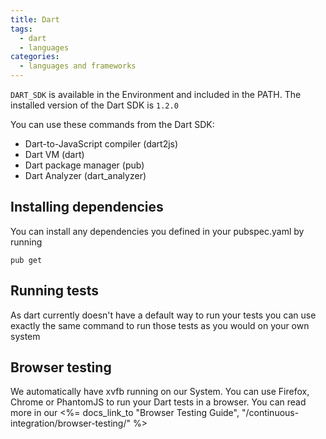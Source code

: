 ```yaml
---
title: Dart
tags:
  - dart
  - languages
categories:
  - languages and frameworks
---
```

```DART_SDK``` is available in the Environment and included in the PATH. The installed version of the Dart SDK is `1.2.0`

You can use these commands from the Dart SDK:

* Dart-to-JavaScript compiler (dart2js)
* Dart VM (dart)
* Dart package manager (pub)
* Dart Analyzer (dart_analyzer)

## Installing dependencies

You can install any dependencies you defined in your pubspec.yaml by running

~~~shell
pub get
~~~

## Running tests

As dart currently doesn't have a default way to run your tests you can use
exactly the same command to run those tests as you would on your own system

## Browser testing

We automatically have xvfb running on our System. You can use Firefox, Chrome
or PhantomJS to run your Dart tests in a browser. You can read more in our
<%= docs_link_to "Browser Testing Guide", "/continuous-integration/browser-testing/" %>
